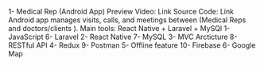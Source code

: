 1-	Medical Rep (Android App)
Preview Video: Link	Source Code: Link
Android app manages visits, calls, and meetings between (Medical Reps and doctors/clients ).
Main tools:  React Native + Laravel + MySQl
1-	JavaScript	6-	Laravel
2-	React Native	7-	MySQL
3-	MVC Arcticture	8-	RESTful API
4-	Redux	9-	Postman 
5-	Offline feature	10-	Firebase
6-	Google Map	
